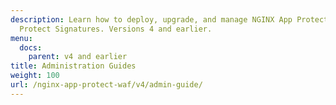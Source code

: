 ```yaml
---
description: Learn how to deploy, upgrade, and manage NGINX App Protect WAF and App
  Protect Signatures. Versions 4 and earlier.
menu:
  docs:
    parent: v4 and earlier
title: Administration Guides
weight: 100
url: /nginx-app-protect-waf/v4/admin-guide/
---
```

